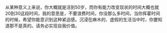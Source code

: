 从某种意义上来说，你大概就是活到50岁，而你有能力改变现状的时间大概也就20到30这段时间，我的意思是，不要浪费时间，你没那么多时间，当你挥霍时间的时候，希望你能意识到这种紧迫感。沉浸在麻木的、虚假的生活当中时，你要知道那不是真的。请务必实现自我价值。